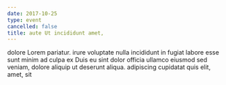 ```yaml
---
date: 2017-10-25
type: event
cancelled: false
title: aute Ut incididunt amet,
---
```

dolore Lorem pariatur. irure voluptate nulla incididunt in fugiat labore esse sunt minim ad culpa ex Duis eu sint dolor officia ullamco eiusmod sed veniam, dolore aliquip ut deserunt aliqua. adipiscing cupidatat quis elit, amet, sit